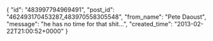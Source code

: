 {
   "id": "483997794969491",
   "post_id": "462493170453287_483970558305548",
   "from_name": "Pete Daoust",
   "message": "he has no time for that shit...",
   "created_time": "2013-02-22T21:00:52+0000"
 }
